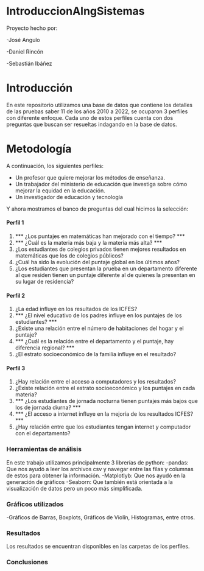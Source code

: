 # IntroduccionAIngSistemas
Proyecto hecho por:

-José Angulo

-Daniel Rincón

-Sebastián Ibáñez

# Introducción
En este repositorio utilizamos una base de datos que contiene los detalles de las pruebas saber 11 de los años 2010 a 2022, se ocuparon 3 perfiles con diferente enfoque. Cada uno de estos perfiles cuenta con dos preguntas que buscan ser resueltas indagando en la base de datos.


# Metodología
A continuación, los siguientes perfiles:
- Un profesor que quiere mejorar los métodos de enseñanza. 
- Un trabajador del ministerio de educación que investiga sobre cómo mejorar la equidad en la educación. 
- Un investigador de educación y tecnología

Y ahora mostramos el banco de preguntas del cual hicimos la selección:
#### Perfil 1
1. *** ¿Los puntajes en matemáticas han mejorado con el tiempo? ***
2. *** ¿Cuál es la materia más baja y la materia más alta? ***
3. ¿Los estudiantes de colegios privados tienen mejores resultados en matemáticas que los de colegios públicos? 
4. ¿Cuál ha sido la evolución del puntaje global en los últimos años? 
5. ¿Los estudiantes que presentan la prueba en un departamento diferente al que residen tienen un puntaje diferente al de quienes la presentan en su lugar de residencia? 
#### Perfil 2
1. ¿La edad influye en los resultados de los ICFES?
2. *** ¿El nivel educativo de los padres influye en los puntajes de los estudiantes? ***
3. ¿Existe una relación entre el número de habitaciones del hogar y el puntaje?  
4. *** ¿Cuál es la relación entre el departamento y el puntaje, hay diferencia regional? ***
5. ¿El estrato socioeconómico de la familia influye en el resultado? 
#### Perfil 3
1. ¿Hay relación entre el acceso a computadores y los resultados?
2. ¿Existe relación entre el estrato socioeconómico y los puntajes en cada materia? 
3. *** ¿Los estudiantes de jornada nocturna tienen puntajes más bajos que los de jornada diurna? ***
4. *** ¿El acceso a internet influye en la mejoría de los resultados ICFES? *** 
5. ¿Hay relación entre que los estudiantes tengan internet y computador con el departamento? 

### Herramientas de análisis
En este trabajo utilizamos principalmente 3 librerías de python:
-pandas: Que nos ayudó a leer los archivos csv y navegar entre las filas y columnas de estos para obtener la información.
-Matplotlyb: Que nos ayudó en la generación de gráficos
-Seaborn: Que también está orientada a la visualización de datos pero un poco más simplificada.

### Gráficos utilizados
-Gráficos de Barras, Boxplots, Gráficos de Violín, Histogramas, entre otros.

### Resultados
Los resultados se encuentran disponibles en las carpetas de los perfiles.

### Conclusiones
